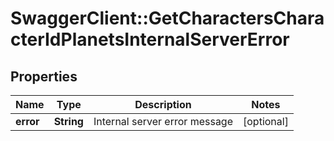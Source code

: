 # SwaggerClient::GetCharactersCharacterIdPlanetsInternalServerError

## Properties
Name | Type | Description | Notes
------------ | ------------- | ------------- | -------------
**error** | **String** | Internal server error message | [optional] 


